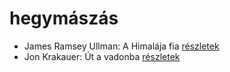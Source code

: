 # hegymászás

- James Ramsey Ullman: A Himalája fia [részletek](_details/James%20Ramsey%20Ullman.md#id_953)
- Jon Krakauer: Út a vadonba [részletek](_details/Jon%20Krakauer.md#id_797)